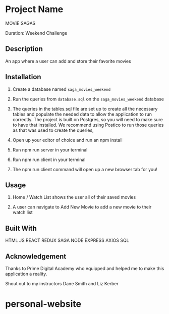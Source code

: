 # Project Name

MOVIE SAGAS

Duration: Weekend Challenge


## Description

An app where a user can add and store their favorite movies


## Installation

1. Create a database named `saga_movies_weekend`

2. Run the queries from `database.sql` on the `saga_movies_weekend` database

3. The queries in the tables.sql file are set up to create all the necessary tables and populate the needed data to allow the application to run correctly. The project is built on Postgres, so you will need to make sure to have that installed. We recommend using Postico to run those queries as that was used to create the queries,

4. Open up your editor of choice and run an npm install

5. Run npm run server in your terminal
   
6. Run npm run client in your terminal

7. The npm run client command will open up a new browser tab for you!


## Usage

1. Home / Watch List shows the user all of their saved movies

2. A user can navigate to Add New Movie to add a new movie to their watch list


## Built With

HTML
JS
REACT
REDUX
SAGA
NODE
EXPRESS
AXIOS
SQL


## Acknowledgement

Thanks to Prime Digital Academy who equipped and helped me to make this application a reality.

Shout out to my instructors Dane Smith and Liz Kerber

# personal-website
